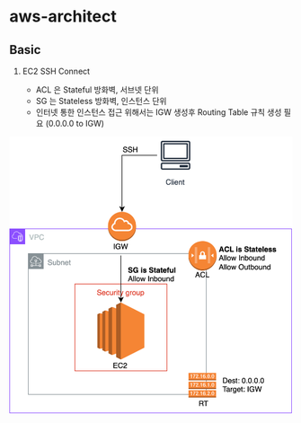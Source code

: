 # aws-architect

## Basic

1. EC2 SSH Connect

    - ACL 은 Stateful 방화벽, 서브넷 단위
    - SG 는 Stateless 방화벽, 인스턴스 단위
    - 인터넷 통한 인스턴스 접근 위해서는 IGW 생성후 Routing Table 규칙 생성 필요 (0.0.0.0 to IGW)

![](/images/ec2-ssh.svg) 
